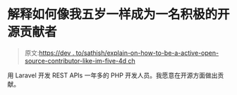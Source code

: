 # 解释如何像我五岁一样成为一名积极的开源贡献者

> 原文:[https://dev . to/sathish/explain-on-how-to-be-a-active-open-source-contributor-like-im-five-4d ch](https://dev.to/sathish/explain-on-how-to-become-an-active-open-source-contributor-like-im-five-4dch)

用 Laravel 开发 REST APIs 一年多的 PHP 开发人员。我愿意在开源方面做出贡献。